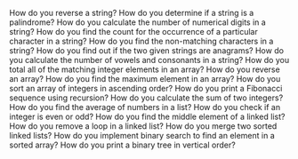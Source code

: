 How do you reverse a string?
How do you determine if a string is a palindrome?
How do you calculate the number of numerical digits in a string?
How do you find the count for the occurrence of a particular character in a string?
How do you find the non-matching characters in a string?
How do you find out if the two given strings are anagrams?
How do you calculate the number of vowels and consonants in a string?
How do you total all of the matching integer elements in an array?
How do you reverse an array?
How do you find the maximum element in an array?
How do you sort an array of integers in ascending order?
How do you print a Fibonacci sequence using recursion?
How do you calculate the sum of two integers?
How do you find the average of numbers in a list?
How do you check if an integer is even or odd?
How do you find the middle element of a linked list?
How do you remove a loop in a linked list?
How do you merge two sorted linked lists?
How do you implement binary search to find an element in a sorted array?
How do you print a binary tree in vertical order?